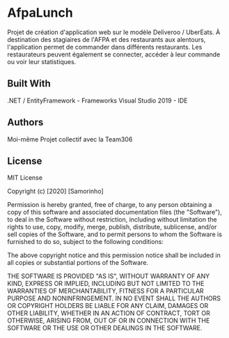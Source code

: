 # AfpaLunch

Projet de création d'application web sur le modèle Deliveroo / UberEats.
À destination des stagiaires de l'AFPA et des restaurants aux alentours, l'application permet de commander dans différents restaurants. Les restaurateurs peuvent également se connecter, accéder à leur commande ou voir leur statistiques.


## Built With
.NET / EntityFramework - Frameworks
Visual Studio 2019 - IDE

## Authors
Moi-même
Projet collectif avec la Team306

## License
MIT License

Copyright (c) [2020] [Samorinho]

Permission is hereby granted, free of charge, to any person obtaining a copy
of this software and associated documentation files (the "Software"), to deal
in the Software without restriction, including without limitation the rights
to use, copy, modify, merge, publish, distribute, sublicense, and/or sell
copies of the Software, and to permit persons to whom the Software is
furnished to do so, subject to the following conditions:

The above copyright notice and this permission notice shall be included in all
copies or substantial portions of the Software.

THE SOFTWARE IS PROVIDED "AS IS", WITHOUT WARRANTY OF ANY KIND, EXPRESS OR
IMPLIED, INCLUDING BUT NOT LIMITED TO THE WARRANTIES OF MERCHANTABILITY,
FITNESS FOR A PARTICULAR PURPOSE AND NONINFRINGEMENT. IN NO EVENT SHALL THE
AUTHORS OR COPYRIGHT HOLDERS BE LIABLE FOR ANY CLAIM, DAMAGES OR OTHER
LIABILITY, WHETHER IN AN ACTION OF CONTRACT, TORT OR OTHERWISE, ARISING FROM,
OUT OF OR IN CONNECTION WITH THE SOFTWARE OR THE USE OR OTHER DEALINGS IN THE
SOFTWARE.
